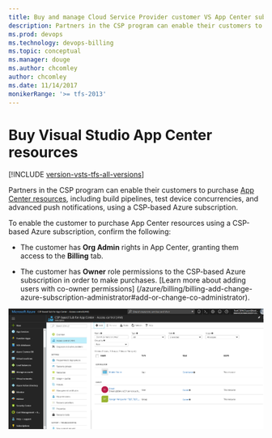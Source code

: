 ```yaml
---
title: Buy and manage Cloud Service Provider customer VS App Center subscriptions
description: Partners in the CSP program can enable their customers to purchase Visual Studio App Center resources.
ms.prod: devops
ms.technology: devops-billing
ms.topic: conceptual
ms.manager: douge
ms.author: chcomley
author: chcomley
ms.date: 11/14/2017
monikerRange: '>= tfs-2013'
---
```

# Buy Visual Studio App Center resources

[!INCLUDE [version-vsts-tfs-all-versions](../../../_shared/version-vsts-tfs-all-versions.md)]

Partners in the CSP program can enable their customers to purchase [App Center resources](http://visualstudio.microsoft.com/app-center/),
including build pipelines, test device concurrencies, and advanced push notifications, using a CSP-based Azure subscription.

To enable the customer to purchase App Center resources using a CSP-based Azure subscription, confirm the following:

* The customer has **Org Admin** rights in App Center, granting them access to the **Billing** tab.

* The customer has **Owner** role permissions to the CSP-based Azure subscription in order to make purchases. [Learn more about adding users with co-owner permissions] (/azure/billing/billing-add-change-azure-subscription-administrator#add-or-change-co-administrator).

 ![Get co-owner role permissions through the Azure Portal](../_img/csp/app-center-permissions.png)

